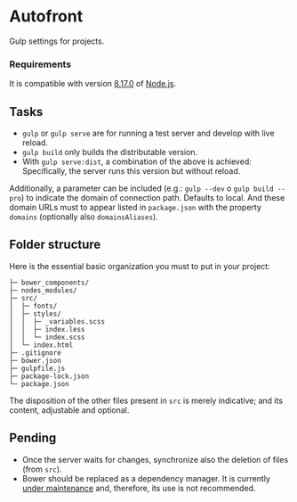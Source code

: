 # Autofront

Gulp settings for projects.

### Requirements

It is compatible with version [8.17.0](https://nodejs.org/dist/v8.17.0/) of [Node.js](https://nodejs.org).

## Tasks

- `gulp` or `gulp serve` are for running a test server and develop with live reload.
- `gulp build` only builds the distributable version.
- With `gulp serve:dist`, a combination of the above is achieved: Specifically, the server runs this version but without reload.

Additionally, a parameter can be included (e.g.: `gulp --dev` o `gulp build --pro`) to indicate the domain of connection path. Defaults to local. And these domain URLs must to appear listed in `package.json` with the property `domains` (optionally also `domainsAliases`).

## Folder structure

Here is the essential basic organization you must to put in your project:

```text
├─ bower_components/
├─ nodes_modules/
├─ src/
│  ├─ fonts/
│  ├─ styles/
│  │  ├─ _variables.scss
│  │  ├─ index.less
│  │  └─ index.scss
│  └─ index.html
├─ .gitignore
├─ bower.json
├─ gulpfile.js
├─ package-lock.json
└─ package.json
```

The disposition of the other files present in `src` is merely indicative; and its content, adjustable and optional.

## Pending

- Once the server waits for changes, synchronize also the deletion of files (from `src`).
- Bower should be replaced as a dependency manager. It is currently [under maintenance](https://bower.io/blog/2017/how-to-migrate-away-from-bower/) and, therefore, its use is not recommended.